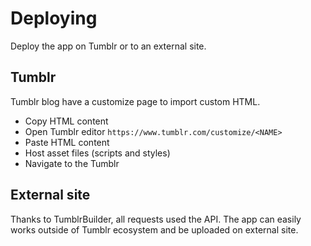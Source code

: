 # Deploying

Deploy the app on Tumblr or to an external site.

## Tumblr

Tumblr blog have a customize page to import custom HTML.

- Copy HTML content
- Open Tumblr editor `https://www.tumblr.com/customize/<NAME>`
- Paste HTML content
- Host asset files (scripts and styles)
- Navigate to the Tumblr

## External site

Thanks to TumblrBuilder, all requests used the API. The app can easily works outside of Tumblr ecosystem and be uploaded on external site.
